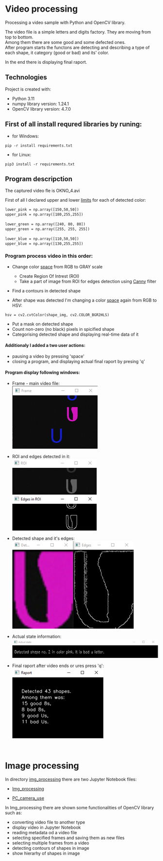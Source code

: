 # Video processing
Processing a video sample with Python and OpenCV library. <br>

The video file is a simple letters and digits factory. They are moving from top to bottom. <br>
Among them there are some good and some defected ones. <br>
After program starts the functons are detecting and describing a type of each shape, it category (good or bad) and its' color. <br>

In the end there is displaying final raport.

## Technologies
Project is created with:
* Python 3.11
* numpy library version: 1.24.1
* OpenCV library version: 4.7.0

## First of all install requred libraries by runing:

* for Windows:
```
pip -r install requirements.txt
```

* for Linux:
```
pip3 install -r requirements.txt
```

## Program descripction

The captured video fle is OKNO_4.avi

First of all I declared upper and lower [limits](https://www.rapidtables.com/convert/color/rgb-to-hsv.html) for each of detected color:

```
lower_pink = np.array([150,50,50])
upper_pink = np.array([180,255,255])

lower_green = np.array([240, 80, 80])
upper_green = np.array([255, 255, 255])

lower_blue = np.array([110,50,50])
upper_blue = np.array([130,255,255])
```

### Program process video in this order:
- Change color [space](https://docs.opencv.org/4.x/df/d9d/tutorial_py_colorspaces.html) from RGB to GRAY scale

    - Create Region Of Intrest (ROI)
    - Take a part of image from ROI for edges detection using [Canny](https://docs.opencv.org/4.x/da/d22/tutorial_py_canny.html) filter

- Find a contours in detected shape
- After shape was detected I'm changing a color [space](https://docs.opencv.org/4.x/df/d9d/tutorial_py_colorspaces.html) again from RGB to HSV:
```
hsv = cv2.cvtColor(shape_img, cv2.COLOR_BGR2HLS)
```
- Put a mask on detected shape
- Count non-zero (no black) pixels in spicified shape
- Categorising detected shape and displaying real-time data of it

#### Additionaly I added a two user actions:
* pausing a video by pressing 'space'
* closing a program, and displaying actual final raport by presing 'q'

#### Program display following windows:
* Frame - main video file: <br>
![](static/image.png)

* ROI and edges detected in it: <br>
![](static/image-1.png)

* Detected shape and it's edges: <br>
![](static/image-2.png)

* Actual state information: <br>
![](static/image-3.png)

* Final raport after video ends or ures press 'q': <br>
![](static/image-4.png) 

<br>

# Image processing

In directory [img_processing](/img_processing/) there are two Jupyter Notebook files:
* [Img_processing](/img_processing/Img_processing.ipynb)

* [PC_camera_use](/img_processing/PC_camera_use.ipynb)

In Img_processing there are shown some functionalities of OpenCV library such as:
* converting video file to another type
* display video in Jupyter Notebook
* reading metadata od a video file
* selecting specified frames and saving them as new files
* selecting multiple frames from a video
* detecting contours of shapes in image
* show hierarhy of shapes in image